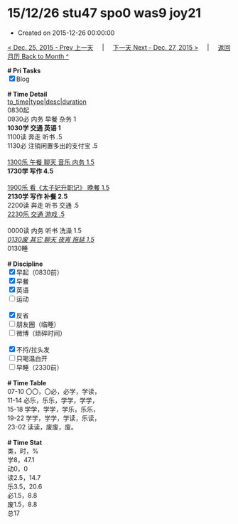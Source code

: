 # 15/12/26 stu47 spo0 was9 joy21

- Created on 2015-12-26 00:00:00

[< Dec. 25, 2015 - Prev 上一天](/lifelogs/2015/12/d25.md) &nbsp; &nbsp; | &nbsp; &nbsp; [下一天 Next - Dec. 27, 2015 >](/lifelogs/2015/12/d27.md) &nbsp; &nbsp; |  &nbsp; &nbsp; [返回月历 Back to Month ^](/lifelogs/2015/12/index.md)
<br/><div><b># Pri Tasks</b></div><div><input checked="true" type="checkbox"/>Blog</div><div><br/></div><div><b># Time Detail</b></div><div><u>to_time|type|desc|duration</u></div><div>0830起</div><div>0930必 内务 早餐 杂务 1</div><div><b>1030学 交通 英语 1</b></div><div>1100读 奔走 听书 .5</div><div>1130必 注销闲置多出的支付宝 .5</div><div><br/></div><div><u>1300乐 午餐 聊天 音乐 内务 1.5</u></div><div><b>1730学 写作 4.5</b></div><div><br/></div><div><u>1900乐 看《太子妃升职记》 晚餐 1.5</u></div><div><b>2130学 写作 补餐 2.5</b></div><div>2200读 奔走 听书 交通 .5</div><div><u>2230乐 交通 游戏 .5</u></div><div><br/></div><div>0000读 内务 听书 洗澡 1.5</div><div><u><i>0130废 其它 聊天 夜宵 拖延 1.5</i></u></div><div>0130睡</div><div><br/></div><div><b># Discipline</b></div><div><input checked="true" type="checkbox"/>早起（0830前）</div><div><input checked="true" type="checkbox"/>早餐</div><div><input checked="true" type="checkbox"/>英语</div><div><input type="checkbox"/>运动</div><div><br/></div><div><input checked="true" type="checkbox"/>反省</div><div><input type="checkbox"/>朋友圈（临睡）</div><div><input type="checkbox"/>微博（琐碎时间）</div><div><br/></div><div><input checked="true" type="checkbox"/>不捋/拉头发</div><div><input type="checkbox"/>只喝温白开</div><div><input type="checkbox"/>早睡（2330前）</div><div><br/></div><div><b># Time Table</b></div><div>07-10 〇〇，〇必，必学，学读，</div><div>11-14 必乐，乐乐，学学，学学，</div><div>15-18 学学，学学，学乐，乐乐，</div><div>19-22 学学，学学，学读，乐读，</div><div>23-02 读读，废废，废。</div><div><br/></div><div><b># Time Stat</b></div><div>类，时，%</div><div>学8，47.1</div><div>动0，0</div><div>读2.5，14.7</div><div>乐3.5，20.6</div><div>必1.5，8.8</div><div>废1.5，8.8</div><div>总17</div>
